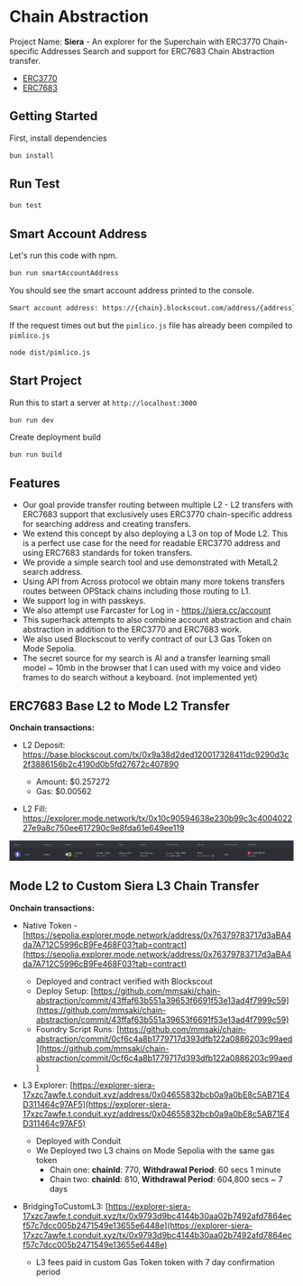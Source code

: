 # Chain Abstraction

Project Name: **Siera** - An explorer for the Superchain with ERC3770 Chain-specific Addresses Search and support for ERC7683 Chain Abstraction transfer.

- [ERC3770](https://eips.ethereum.org/EIPS/eip-3770)
- [ERC7683](https://eips.ethereum.org/EIPS/eip-7683)

## Getting Started

First, install dependencies

```sh
bun install
```

## Run Test

```sh
bun test
```

## Smart Account Address

Let's run this code with npm.

```sh
bun run smartAccountAddress
```

You should see the smart account address printed to the console.

```sh
Smart account address: https://{chain}.blockscout.com/address/{address}
```

If the request times out but the `pimlico.js` file has already been compiled to `pimlico.js`

```sh
node dist/pimlico.js
```

## Start Project

Run this to start a server at `http://localhost:3000`

```sh
bun run dev
```

Create deployment build

```sh
bun run build
```

## Features

- Our goal provide transfer routing between multiple L2 - L2 transfers with ERC7683 support that exclusively uses ERC3770 chain-specific address for searching address and creating transfers.
- We extend this concept by also deploying a L3 on top of Mode L2. This is a perfect use case for the need for readable ERC3770 address and using ERC7683 standards for token transfers.
- We provide a simple search tool and use demonstrated with MetalL2 search address.
- Using API from Across protocol we obtain many more tokens transfers routes between OPStack chains including those routing to L1.
- We support log in with passkeys.
- We also attempt use Farcaster for Log in - https://siera.cc/account
- This superhack attempts to also combine account abstraction and chain abstraction in addition to the ERC3770 and ERC7683 work.
- We also used Blockscout to verify contract of our L3 Gas Token on Mode Sepolia.
- The secret source for my search is AI and a transfer learning small model ~ 10mb in the browser that I can used with my voice and video frames to do search without a keyboard. (not implemented yet)

## ERC7683 Base L2 to Mode L2 Transfer

**Onchain transactions:**

- L2 Deposit: https://base.blockscout.com/tx/0x9a38d2ded120017328411dc9290d3c2f3886156b2c4190d0b5fd27672c407890

  - Amount: $0.257272
  - Gas: $0.00562

- L2 Fill: https://explorer.mode.network/tx/0x10c90594638e230b99c3c400402227e9a8c750ee617290c9e8fda61e649ee119

![](./public/L2L2Transfer.png)

## Mode L2 to Custom Siera L3 Chain Transfer

**Onchain transactions:**

- Native Token - [https://sepolia.explorer.mode.network/address/0x76379783717d3aBA4da7A712C5996cB9Fe468F03?tab=contract](https://sepolia.explorer.mode.network/address/0x76379783717d3aBA4da7A712C5996cB9Fe468F03?tab=contract)

  - Deployed and contract verified with Blockscout
  - Deploy Setup: [https://github.com/mmsaki/chain-abstraction/commit/43ffaf63b551a39653f6691f53e13ad4f7999c59](https://github.com/mmsaki/chain-abstraction/commit/43ffaf63b551a39653f6691f53e13ad4f7999c59)
  - Foundry Script Runs: [https://github.com/mmsaki/chain-abstraction/commit/0cf6c4a8b1779717d393dfb122a0886203c99aed](https://github.com/mmsaki/chain-abstraction/commit/0cf6c4a8b1779717d393dfb122a0886203c99aed)

- L3 Explorer: [https://explorer-siera-17xzc7awfe.t.conduit.xyz/address/0x04655832bcb0a9a0bE8c5AB71E4D311464c97AF5](https://explorer-siera-17xzc7awfe.t.conduit.xyz/address/0x04655832bcb0a9a0bE8c5AB71E4D311464c97AF5)

  - Deployed with Conduit
  - We Deployed two L3 chains on Mode Sepolia with the same gas token
    - Chain one: **chainId**: 770, **Withdrawal Period**: 60 secs 1 minute
    - Chain two: **chainId**: 810, **Withdrawal Period**: 604,800 secs ~ 7 days

- BridgingToCustomL3: [https://explorer-siera-17xzc7awfe.t.conduit.xyz/tx/0x9793d9bc4144b30aa02b7492afd7864ecf57c7dcc005b2471549e13655e6448e](https://explorer-siera-17xzc7awfe.t.conduit.xyz/tx/0x9793d9bc4144b30aa02b7492afd7864ecf57c7dcc005b2471549e13655e6448e)

  - L3 fees paid in custom Gas Token token with 7 day confirmation period
